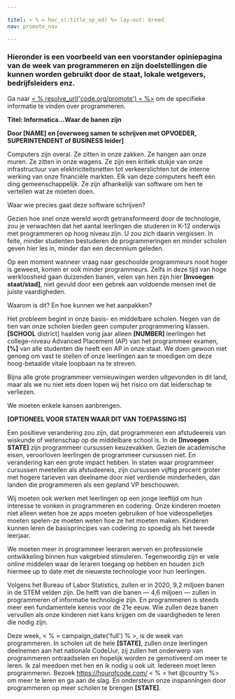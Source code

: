 ```yaml
---

titel: < % = hoc_s(:title_op_ed) %> lay-out: breed
nav: promote_nav

---
```


### Hieronder is een voorbeeld van een voorstander opiniepagina van de week van programmeren en zijn doelstellingen die kunnen worden gebruikt door de staat, lokale wetgevers, bedrijfsleiders enz.

  


Ga naar [< % resolve_url('code.org/promote') = %>](<%= resolve_url('https://code.org/promote') %>) om de specifieke informatie te vinden over programmeren.

**Titel: Informatica...Waar de banen zijn**

**Door [NAME] en [overweeg samen te schrijven met OPVOEDER, SUPERINTENDENT of BUSINESS leider]**

Computers zijn overal. Ze zitten in onze zakken. Ze hangen aan onze muren. Ze zitten in onze wagens. Ze zijn een kritiek stukje van onze infrastructuur van elektriciteitsnetten tot verkeerslichten tot de interne werking van onze financiële markten. Elk van deze computers heeft één ding gemeenschappelijk. Ze zijn afhankelijk van software om hen te vertellen wat ze moeten doen.

Waar wie precies gaat deze software schrijven?

Gezien hoe snel onze wereld wordt getransformeerd door de technologie, zou je verwachten dat het aantal leerlingen die studeren in K-12 onderwijs met programmeren op hoog niveau zijn. U zou zich daarin vergissen. In feite, minder studenten bestuderen de programmeringen en minder scholen geven hier les in, minder dan een decennium geleden.

Op een moment wanneer vraag naar geschoolde programmeurs nooit hoger is geweest, komen er ook minder programmeurs. Zelfs in deze tijd van hoge werkloosheid gaan duizenden banen, velen van hen zijn hier **[Invoegen staat/stad]**, niet gevuld door een gebrek aan voldoende mensen met de juiste vaardigheden.

Waarom is dit? En hoe kunnen we het aanpakken?

Het probleem begint in onze basis- en middelbare scholen. Negen van de tien van onze scholen bieden geen computer programmering klassen. **[SCHOOL** district] haalden vorig jaar alleen **[NUMBER]** leerlingen het college-niveau Advanced Placement (AP) van het programmeer examen, **[%]** van alle studenten die heeft een AP in onze staat. We doen gewoon niet genoeg om vast te stellen of onze leerlingen aan te moedigen om deze hoog-betaalde vitale loopbaan na te streven.

Bijna alle grote programmeer vernieuwingen werden uitgevonden in dit land, maar als we nu niet iets doen lopen wij het risico om dat leiderschap te verliezen.

We moeten enkele kansen aanbrengen.

**[OPTIONEEL VOOR STATEN WAAR DIT VAN TOEPASSING IS]**

Een positieve verandering zou zijn, dat programmeren een afstudeereis van wiskunde of wetenschap op de middelbare school is. In de **[Invoegen STATE]** zijn programmeer cursussen keuzevakken. Gezien de academische eisen, veroorloven leerlingen de programmeer cursussen niet. En verandering kan een grote impact hebben. In staten waar programmeer cursussen meetellen als afstudeereis, zijn cursussen vijftig procent groter met hogere tarieven van deelname door niet verdiende minderheden, dan landen die programmeren als een gepland VP beschouwen.

Wij moeten ook werken met leerlingen op een jonge leeftijd om hun interesse te vonken in programmeren en codering. Onze kinderen moeten niet alleen weten hoe ze apps moeten gebruiken of hoe videospelletjes moeten spelen-ze moeten weten hoe ze het moeten maken. Kinderen kunnen leren de basisprincipes van codering zo spoedig als het tweede leerjaar.

We moeten meer in programmeer leeraren werven en professionele ontwikkeling binnen hun vakgebied stimuleren. Tegenwoordig zijn er vele online middelen waar de leraren toegang op hebben en houden zich hiermee up to date met de nieuwste technologie voor hun leerlingen.

Volgens het Bureau of Labor Statistics, zullen er in 2020, 9,2 miljoen banen in de STEM velden zijn. De helft van die banen — 4,6 miljoen — zullen in programmeren of informatie technologie zijn. En programmeren is steeds meer een fundamentele kennis voor de 21e eeuw. Wie zullen deze banen vervullen als onze kinderen niet kans krijgen om de vaardigheden te leren die nodig zijn.

Deze week, < % = campaign_date('full') % >, is de week van programmeren. In scholen uit de hele **[STATE]**, zullen onze leerlingen deelnemen aan het nationale CodeUur, zij zullen het onderwerp van programmeren ontraadselen en hopelijk worden ze gemotiveerd om meer te leren. Ik zal meedoen met hen en ik nodig u ook uit. Iedereen moet leren programmeren. Bezoek https://hourofcode.com/ < % = het @country %> om meer te leren en ga aan de slag. En ondersteun onze inspanningen door programmeren op meer scholen te brengen **[STATE]**.